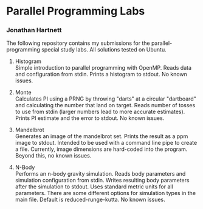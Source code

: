 # Parallel Programming Labs
### Jonathan Hartnett

The following repository contains my submissions for the parallel-programming special study labs. All solutions tested on Ubuntu.

1. Histogram  
Simple introduction to parallel programming with OpenMP. Reads data and configuration from stdin. 
Prints a histogram to stdout. No known issues.

2. Monte  
Calculates PI using a PRNG by throwing "darts" at a circular "dartboard" and calculating the number that land on target.
Reads number of tosses to use from stdin (larger numbers lead to more accurate estimates). 
Prints PI estimate and the error to stdout. No known issues.

3. Mandelbrot  
Generates an image of the mandelbrot set. Prints the result as a ppm image to stdout. 
Intended to be used with a command line pipe to create a file. Currently, image dimensions are hard-coded into the program.
Beyond this, no known issues.

4. N-Body  
Performs an n-body gravity simulation. Reads body parameters and simulation configuration from stdin. 
Writes resulting body parameters after the simulation to stdout. Uses standard metric units for all parameters.
There are some different options for simulation types in the main file. Default is reduced-runge-kutta.
No known issues.
